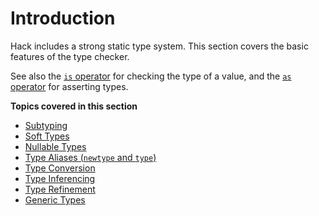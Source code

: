 # Introduction

Hack includes a strong static type system. This section covers the
basic features of the type checker.

See also the [`is` operator](/hack/expressions-and-operators/is) for
checking the type of a value, and the [`as` operator](/hack/expressions-and-operators/as)
for asserting types.

**Topics covered in this section**

* [Subtyping](/hack/types/supertypes-and-subtypes)
* [Soft Types](/hack/types/soft-types)
* [Nullable Types](/hack/types/nullable-types)
* [Type Aliases (`newtype` and `type`)](/hack/types/type-aliases)
* [Type Conversion](/hack/types/type-conversion)
* [Type Inferencing](/hack/types/type-inferencing)
* [Type Refinement](/hack/types/type-refinement)
* [Generic Types](/hack/types/generic-types)

